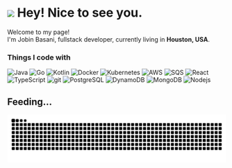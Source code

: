 <h1><img src="https://emojis.slackmojis.com/emojis/images/1531849430/4246/blob-sunglasses.gif?1531849430" width="30"/> Hey! Nice to see you.</h1>


<p>Welcome to my page! </br> I'm Jobin Basani, fullstack developer, currently living in <b>Houston, USA</b>. </p>
<h3>Things I code with</h3>
<p>
  <img alt="Java" src="https://img.shields.io/badge/Java-ED8B00?style=flat-square&logo=openjdk&logoColor=white" />
  <img alt="Go" src="https://img.shields.io/badge/-Go-00ADD8?style=flat-square&logo=go&logoColor=white" />
  <img alt="Kotlin" src="https://img.shields.io/badge/-Kotlin-B125EA?style=flat-square&logo=kotlin&logoColor=white" />
  <img alt="Docker" src="https://img.shields.io/badge/-Docker-46a2f1?style=flat-square&logo=docker&logoColor=white" />
  <img alt="Kubernetes" src="https://img.shields.io/badge/-Kubernetes-0f3074?style=flat-square&logo=Kubernetes&logoColor=white" />
  <img alt="AWS" src="https://img.shields.io/badge/-AWS-FF9900?style=flat-square&logo=amazon+web+services&logoColor=white" />
  <img alt="SQS" src="https://img.shields.io/badge/-SQS-FF9900?style=flat-square&logo=Amazon+SQS&logoColor=white" />
  <img alt="React" src="https://img.shields.io/badge/-React-45b8d8?style=flat-square&logo=react&logoColor=white" />
  <img alt="TypeScript" src="https://img.shields.io/badge/-TypeScript-007ACC?style=flat-square&logo=typescript&logoColor=white" />
  <img alt="git" src="https://img.shields.io/badge/-Git-F05032?style=flat-square&logo=git&logoColor=white" />
  <img alt="PostgreSQL" src="https://img.shields.io/badge/-PostgreSQL-0064a5?style=flat-square&logo=postgresql&logoColor=white" />
  <img alt="DynamoDB" src="https://img.shields.io/badge/-DynamoDB-FF9900?style=flat-square&logo=amazondynamodb&logoColor=white" />
  <img alt="MongoDB" src="https://img.shields.io/badge/-MongoDB-13aa52?style=flat-square&logo=mongodb&logoColor=white" />
  <img alt="Nodejs" src="https://img.shields.io/badge/-Nodejs-43853d?style=flat-square&logo=Node.js&logoColor=white" />
</p>

## Feeding...
<picture>
  <source media="(prefers-color-scheme: dark)" srcset="https://raw.githubusercontent.com/jobinbasani/jobinbasani/output/github-contribution-grid-snake-dark.svg">
  <source media="(prefers-color-scheme: light)" srcset="https://raw.githubusercontent.com/jobinbasani/jobinbasani/output/github-contribution-grid-snake.svg">
  <img src="https://raw.githubusercontent.com/jobinbasani/jobinbasani/output/github-contribution-grid-snake.svg">
</picture>

